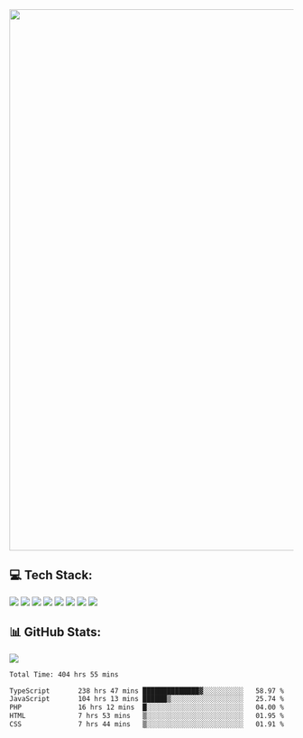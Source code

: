 <img style='width: 100vw' src='./hcampos_gradient.png'>

## 💻 Tech Stack:

![](https://img.shields.io/badge/next%20js-000000?style=for-the-badge&logo=nextdotjs&logoColor=white) ![](https://img.shields.io/badge/Tailwind_CSS-38B2AC?style=for-the-badge&logo=tailwind-css&logoColor=white) ![](https://img.shields.io/badge/React_Query-FF4154?style=for-the-badge&logo=React_Query&logoColor=white) ![](https://img.shields.io/badge/React-20232A?style=for-the-badge&logo=react&logoColor=61DAFB) ![](https://img.shields.io/badge/TypeScript-007ACC?style=for-the-badge&logo=typescript&logoColor=white) ![](https://img.shields.io/badge/JavaScript-323330?style=for-the-badge&logo=javascript&logoColor=F7DF1E) ![](https://img.shields.io/badge/Prisma-3982CE?style=for-the-badge&logo=Prisma&logoColor=white) ![](https://img.shields.io/badge/Supabase-181818?style=for-the-badge&logo=supabase&logoColor=white)

## 📊 GitHub Stats:

![](https://github-readme-stats.vercel.app/api?username=Sakoutecher&show_icons=true&count_private=true&&bg_color=70,11998e,38ef7d&title_color=fff&text_color=fff&icon_color=fff&hide_border=true)<br/>

<!--START_SECTION:waka-->

```txt
Total Time: 404 hrs 55 mins

TypeScript       238 hrs 47 mins ██████████████▓░░░░░░░░░░   58.97 %
JavaScript       104 hrs 13 mins ██████▒░░░░░░░░░░░░░░░░░░   25.74 %
PHP              16 hrs 12 mins  █░░░░░░░░░░░░░░░░░░░░░░░░   04.00 %
HTML             7 hrs 53 mins   ▒░░░░░░░░░░░░░░░░░░░░░░░░   01.95 %
CSS              7 hrs 44 mins   ▒░░░░░░░░░░░░░░░░░░░░░░░░   01.91 %
```

<!--END_SECTION:waka-->
